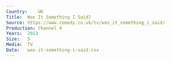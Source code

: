 ```yaml
---
Country:	UK
Title:	Was It Something I Said?
Source:	https://www.comedy.co.uk/tv/was_it_something_i_said/
Production:	Channel 4
Years:	2013
Size:	5
Media:	TV
Data:	was-it-something-i-said.csv
---
```

